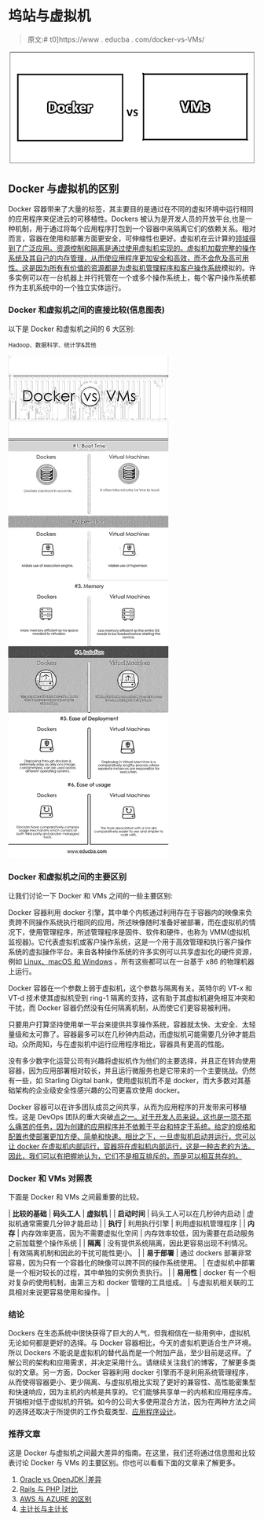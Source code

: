 # 坞站与虚拟机

> 原文:# t0]https://www . educba . com/docker-vs-VMs/

![Docker vs VMs](img/a399fc7b16a6420622f73315543ddda2.png)



## Docker 与虚拟机的区别

Docker 容器带来了大量的标签，其主要目的是通过在不同的虚拟环境中运行相同的应用程序来促进云的可移植性。Dockers 被认为是开发人员的开放平台,也是一种机制，用于通过将每个应用程序打包到一个容器中来隔离它们的依赖关系。相对而言，容器在使用和部署方面更安全，可伸缩性也更好。虚拟机在云计算的[领域得到了广泛应用。资源控制和隔离是通过使用虚拟机实现的。虚拟机加载完整的操作系统及其自己的内存管理，从而使应用程序更加安全和高效，而不会危及高可用性。这是因为所有有价值的资源都是为虚拟机管理程序和](https://www.educba.com/cloud-computing-interview-questions/)[客户操作系统](https://www.educba.com/android-operating-system/)模拟的。许多实例可以在一台机器上并行托管在一个或多个操作系统上，每个客户操作系统都作为主机系统中的一个独立实体运行。

### Docker 和虚拟机之间的直接比较(信息图表)

以下是 Docker 和虚拟机之间的 6 大区别:

<small>Hadoop、数据科学、统计学&其他</small>

![Docker vs VMs Infographics](img/55390ba27a4e0bc25e37a058a72b98de.png)



### Docker 和虚拟机之间的主要区别

让我们讨论一下 Docker 和 VMs 之间的一些主要区别:

Docker 容器利用 docker 引擎，其中单个内核通过利用存在于容器内的映像来负责跨不同操作系统执行相同的应用，所述映像随时准备好被部署，而在虚拟机的情况下，使用管理程序，所述管理程序是固件、软件和硬件，也称为 VMM(虚拟机监视器)。它代表虚拟机或客户操作系统，这是一个用于高效管理和执行客户操作系统的虚拟操作平台。来自各种操作系统的许多实例可以共享虚拟化的硬件资源，例如 [Linux、macOS 和 Windows](https://www.educba.com/linux-vs-mac-vs-windows/) 。所有这些都可以在一台基于 x86 的物理机器上运行。

Docker 容器在一个参数上弱于虚拟机，这个参数与隔离有关。英特尔的 VT-x 和 VT-d 技术使其虚拟机受到 ring-1 隔离的支持，这有助于其虚拟机避免相互冲突和干扰，而 Docker 容器仍然没有任何隔离机制，从而使它们更容易被利用。

只要用户打算坚持使用单一平台来提供共享操作系统，容器就太快、太安全、太轻量级和太可靠了。容器最多可以在几秒钟内启动，而虚拟机可能需要几分钟才能启动。众所周知，与在虚拟机中运行应用程序相比，容器具有更高的性能。

没有多少数字化运营公司有兴趣将虚拟机作为他们的主要选择，并且正在转向使用容器，因为应用部署相对较长，并且运行微服务也是它带来的一个主要挑战。仍然有一些，如 Starling Digital bank，使用虚拟机而不是 docker，而大多数对其基础架构的企业级安全性感兴趣的公司更喜欢使用 docker。

Docker 容器可以在许多团队成员之间共享，从而为应用程序的开发带来可移植性。这是 DevOps 团队的重大突破[点之一。对于开发人员来说，这也是一项不那么痛苦的任务，因为创建的应用程序并不依赖于平台和特定于系统。给定的规格和配置也使部署更加方便、简单和快速。相比之下，一旦虚拟机启动并运行，您可以让 docker 在虚拟机内部运行，容器将在虚拟机内部运行，这是一种古老的方法。因此，我们可以有把握地认为，它们不是相互排斥的，而是可以相互共存的。](https://www.educba.com/agile-vs-devops/)

### Docker 和 VMs 对照表

下面是 Docker 和 VMs 之间最重要的比较。

| **比较的基础** | **码头工人** | **虚拟机** |
| **启动时间** | 码头工人可以在几秒钟内启动 | 虚拟机通常需要几分钟才能启动 |
| **执行** | 利用执行引擎 | 利用虚拟机管理程序 |
| **内存** | 内存效率更高，因为不需要虚拟化空间 | 内存效率较低，因为需要在启动服务之前加载整个操作系统 |
| **隔离** | 没有提供系统隔离，因此更容易出现不利情况。 | 有效隔离机制和因此的干扰可能性更小。 |
| **易于部署** | 通过 dockers 部署非常容易，因为只有一个容器化的映像可以跨不同的操作系统使用。 | 在虚拟机中部署是一个相对较长的过程，其中单独的实例负责执行。 |
| **易用性** | docker 有一个相对复杂的使用机制，由第三方和 docker 管理的工具组成。 | 与虚拟机相关联的工具相对来说更容易使用和操作。 |

### 结论

Dockers 在生态系统中很快获得了巨大的人气，但我相信在一些用例中，虚拟机无论如何都是更好的选择。与 Docker 容器相比，今天的虚拟机更适合生产环境。所以 Dockers 不能说是虚拟机的替代品而是一个附加产品，至少目前是这样。了解公司的架构和应用需求，并决定采用什么。请继续关注我们的博客，了解更多类似的文章。另一方面，Docker 容器利用 docker 引擎而不是利用系统管理程序，从而使得容器更小、更少隔离、与虚拟机相比实现了更好的兼容性、高性能密集型和快速响应，因为主机的内核是共享的。它们能够共享单一的内核和应用程序库。开销相对低于虚拟机的开销。如今的公司大多使用混合方法，因为在两种方法之间的选择还取决于所提供的工作负载类型、[应用程序设计](https://www.educba.com/design-pattern-interview-questions/)。

### 推荐文章

这是 Docker 与虚拟机之间最大差异的指南。在这里，我们还将通过信息图和比较表讨论 Docker 与 VMs 的主要区别。你也可以看看下面的文章来了解更多。

1.  [Oracle vs OpenJDK |差异](https://www.educba.com/oracle-vs-openjdk/)
2.  [Rails 与 PHP |对比](https://www.educba.com/rails-vs-php/)
3.  [AWS 与 AZURE 的区别](https://www.educba.com/aws-vs-azure/)
4.  [主计长与主计长](https://www.educba.com/controller-vs-comptroller/)





